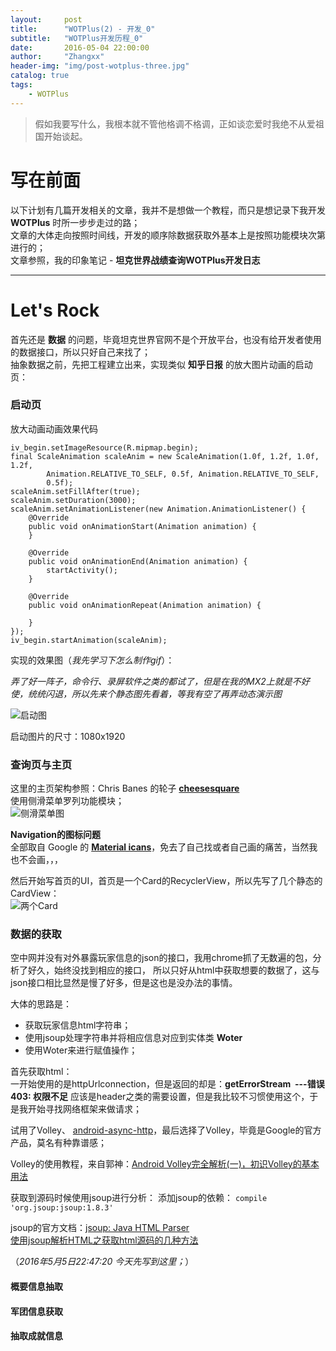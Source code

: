 ```yaml
---
layout:     post
title:      "WOTPlus(2) - 开发_0"
subtitle:   "WOTPlus开发历程_0"
date:       2016-05-04 22:00:00
author:     "Zhangxx"
header-img: "img/post-wotplus-three.jpg"
catalog: true
tags:
    - WOTPlus
---
```

> 假如我要写什么，我根本就不管他格调不格调，正如谈恋爱时我绝不从爱祖国开始谈起。

# 写在前面

以下计划有几篇开发相关的文章，我并不是想做一个教程，而只是想记录下我开发 **WOTPlus** 时所一步步走过的路；  
文章的大体走向按照时间线，开发的顺序除数据获取外基本上是按照功能模块次第进行的；  
文章参照，我的印象笔记 - **坦克世界战绩查询WOTPlus开发日志**

---

# Let's Rock

首先还是 **数据** 的问题，毕竟坦克世界官网不是个开放平台，也没有给开发者使用的数据接口，所以只好自己来找了；  
抽象数据之前，先把工程建立出来，实现类似 **知乎日报** 的放大图片动画的启动页：

### 启动页

放大动画动画效果代码

```
iv_begin.setImageResource(R.mipmap.begin);
final ScaleAnimation scaleAnim = new ScaleAnimation(1.0f, 1.2f, 1.0f, 1.2f,
        Animation.RELATIVE_TO_SELF, 0.5f, Animation.RELATIVE_TO_SELF,
        0.5f);
scaleAnim.setFillAfter(true);
scaleAnim.setDuration(3000);
scaleAnim.setAnimationListener(new Animation.AnimationListener() {
    @Override
    public void onAnimationStart(Animation animation) {
    }

    @Override
    public void onAnimationEnd(Animation animation) {
        startActivity();
    }

    @Override
    public void onAnimationRepeat(Animation animation) {

    }
});
iv_begin.startAnimation(scaleAnim);

```

实现的效果图（*我先学习下怎么制作gif*）：

*弄了好一阵子，命令行、录屏软件之类的都试了，但是在我的MX2上就是不好使，统统闪退，所以先来个静态图先看着，等我有空了再弄动态演示图*

![启动图](http://7xsvfv.com2.z0.glb.clouddn.com/wotplus_001.jpg)

启动图片的尺寸：1080x1920

### 查询页与主页

这里的主页架构参照：Chris Banes 的轮子 [**cheesesquare**](https://github.com/chrisbanes/cheesesquare)  
使用侧滑菜单罗列功能模块；  
![ 侧滑菜单图 ](http://7xsvfv.com2.z0.glb.clouddn.com/wotplus_bolg_01_01.png)

**Navigation的图标问题**   
全部取自 Google 的 [**Material icans**](https://design.google.com/icons/)，免去了自己找或者自己画的痛苦，当然我也不会画，，，

然后开始写首页的UI，首页是一个Card的RecyclerView，所以先写了几个静态的CardView：  
![两个Card](http://7xsvfv.com2.z0.glb.clouddn.com/wotplus_blog_01_02.jpg)  

### 数据的获取

空中网并没有对外暴露玩家信息的json的接口，我用chrome抓了无数遍的包，分析了好久，始终没找到相应的接口， 所以只好从html中获取想要的数据了，这与json接口相比显然是慢了好多，但是这也是没办法的事情。  

大体的思路是：

* 获取玩家信息html字符串；
* 使用jsoup处理字符串并将相应信息对应到实体类 **Woter**
* 使用Woter来进行赋值操作；

首先获取html：  
一开始使用的是httpUrlconnection，但是返回的却是：**getErrorStream  ---错误 403: 权限不足**
应该是header之类的需要设置，但是我比较不习惯使用这个，于是我开始寻找网络框架来做请求；

试用了Volley、 [android-async-http](https://github.com/loopj/android-async-http)，最后选择了Volley，毕竟是Google的官方产品，莫名有种靠谱感；

Volley的使用教程，来自郭神：[Android Volley完全解析(一)，初识Volley的基本用法](http://blog.csdn.net/guolin_blog/article/details/17482095)  

获取到源码时候使用jsoup进行分析：
添加jsoup的依赖： `compile 'org.jsoup:jsoup:1.8.3'`  

jsoup的官方文档：[jsoup: Java HTML Parser](http://www.open-open.com/jsoup/parsing-a-document.htm)  
[使用jsoup解析HTML之获取html源码的几种方法](https://liuzhichao.com/p/1490.html)  

（*2016年5月5日22:47:20 今天先写到这里；*）

#### 概要信息抽取

#### 军团信息获取

#### 抽取成就信息

